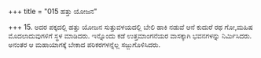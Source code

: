 +++
title = "015 ಹತ್ತು ಯೋಜನ"

+++
15. ಅದರ ಪಕ್ಕದಲ್ಲಿ ಹತ್ತು ಯೋಜನ ಸುತ್ತುವಳಯದಲ್ಲಿ ಬೇಲಿ ಹಾಕಿ ನಡುವೆ ಆನೆ ಕುದುರೆ ರಥ ಗೋ,ಮಹಿಷ ಮೊದಲಾದುವುಗಳಿಗೆ ಸ್ಥಳ ಮಾಡಿದರು. ಇನ್ನೊಂದು ಕಡೆ ಉತ್ತಮಾಂಗನೆಯರ ವಾಸಕ್ಕಾಗಿ ಭವನಗಳನ್ನು ನಿರ್ಮಿಸಿದರು. ಅನಂತರ ಆ ಮಹಾಯಾಗಕ್ಕೆ ಬೇಕಾದ ಪರಿಕರಗಳನ್ನೆಲ್ಲ ಸಜ್ಜುಗೊಳಿಸಿದರು.